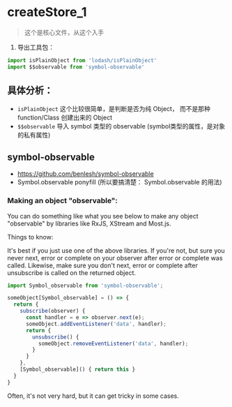 # createStore_1
> 这个是核心文件，从这个入手

1. 导出工具包：
```js
import isPlainObject from 'lodash/isPlainObject'
import $$observable from 'symbol-observable'

```

## 具体分析：
- `isPlainObject` 这个比较很简单，是判断是否为纯 Object， 而不是那种 function/Class 创建出来的 Object
- `$$observable` 导入 symbol 类型的 observable (symbol类型的属性，是对象的私有属性)

## symbol-observable
- https://github.com/benlesh/symbol-observable
- Symbol.observable ponyfill (所以要搞清楚： Symbol.observable 的用法)


### Making an object "observable":
You can do something like what you see below to make any object "observable" by libraries like RxJS, XStream and Most.js.

Things to know:

It's best if you just use one of the above libraries.
If you're not, but sure you never next, error or complete on your observer after error or complete was called.
Likewise, make sure you don't next, error or complete after unsubscribe is called on the returned object.
```js
import Symbol_observable from 'symbol-observable';

someObject[Symbol_observable] = () => {
  return {
    subscribe(observer) {
      const handler = e => observer.next(e);
      someObject.addEventListener('data', handler);
      return {
        unsubscribe() {
          someObject.removeEventListener('data', handler);
        }
      }
    },
    [Symbol_observable]() { return this }
  }
}
```

Often, it's not very hard, but it can get tricky in some cases.

